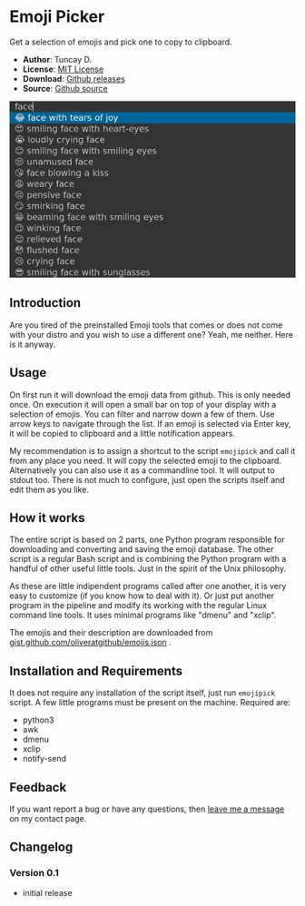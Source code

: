 # Emoji Picker

Get a selection of emojis and pick one to copy to clipboard.

- **Author**: Tuncay D.
- **License**: [MIT License](LICENSE)
- **Download**: [Github releases](https://github.com/thingsiplay/emojipick/releases)
- **Source**: [Github source](https://github.com/thingsiplay/emojipick)

![dmenu](emojipick.png)

## Introduction

Are you tired of the preinstalled Emoji tools that comes or does not come with
your distro and you wish to use a different one? Yeah, me neither. Here is it
anyway.

## Usage

On first run it will download the emoji data from github. This is only needed
once. On execution it will open a small bar on top of your display with a
selection of emojis. You can filter and narrow down a few of them. Use arrow
keys to navigate through the list. If an emoji is selected via Enter key, it
will be copied to clipboard and a little notification appears.

My recommendation is to assign a shortcut to the script `emojipick` and call
it from any place you need. It will copy the selected emoji to the clipboard.
Alternatively you can also use it as a commandline tool. It will output to
stdout too. There is not much to configure, just open the scripts itself and
edit them as you like.

## How it works

The entire script is based on 2 parts, one Python program responsible for
downloading and converting and saving the emoji database. The other script is a
regular Bash script and is combining the Python program with a handful of other
useful little tools. Just in the spirit of the Unix philosophy.

As these are little indipendent programs called after one another, it is very
easy to customize (if you know how to deal with it). Or just put another
program in the pipeline and modify its working with the regular Linux command
line tools. It uses minimal programs like "dmenu" and "xclip".

The emojis and their description are downloaded from
[gist.github.com/oliveratgithub/emojis.json](https://gist.github.com/oliveratgithub/0bf11a9aff0d6da7b46f1490f86a71eb) .

## Installation and Requirements

It does not require any installation of the script itself, just run
`emojipick` script. A few little programs must be present on the machine.
Required are:

- python3
- awk
- dmenu
- xclip
- notify-send

## Feedback

If you want report a bug or have any questions, then [leave me a message](https://thingsiplay.game.blog/contact/) on my contact page.

## Changelog

### Version 0.1

- initial release
